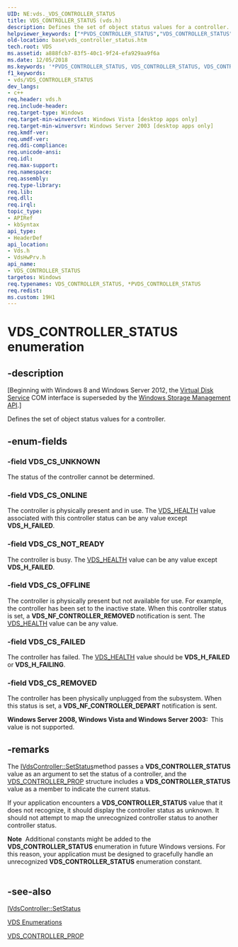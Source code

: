 ```yaml
---
UID: NE:vds._VDS_CONTROLLER_STATUS
title: VDS_CONTROLLER_STATUS (vds.h)
description: Defines the set of object status values for a controller.helpviewer_keywords: ["*PVDS_CONTROLLER_STATUS","VDS_CONTROLLER_STATUS","VDS_CONTROLLER_STATUS enumeration [VDS]","VDS_CS_FAILED","VDS_CS_NOT_READY","VDS_CS_OFFLINE","VDS_CS_ONLINE","VDS_CS_REMOVED","VDS_CS_UNKNOWN","base.vds_controller_status","vds/VDS_CONTROLLER_STATUS","vds/VDS_CS_FAILED","vds/VDS_CS_NOT_READY","vds/VDS_CS_OFFLINE","vds/VDS_CS_ONLINE","vds/VDS_CS_REMOVED","vds/VDS_CS_UNKNOWN","vdshwprv/VDS_CONTROLLER_STATUS","vdshwprv/VDS_CS_FAILED","vdshwprv/VDS_CS_NOT_READY","vdshwprv/VDS_CS_OFFLINE","vdshwprv/VDS_CS_ONLINE","vdshwprv/VDS_CS_REMOVED","vdshwprv/VDS_CS_UNKNOWN"]
old-location: base\vds_controller_status.htm
tech.root: VDS
ms.assetid: a888fcb7-83f5-40c1-9f24-efa929aa9f6a
ms.date: 12/05/2018
ms.keywords: '*PVDS_CONTROLLER_STATUS, VDS_CONTROLLER_STATUS, VDS_CONTROLLER_STATUS enumeration [VDS], VDS_CS_FAILED, VDS_CS_NOT_READY, VDS_CS_OFFLINE, VDS_CS_ONLINE, VDS_CS_REMOVED, VDS_CS_UNKNOWN, base.vds_controller_status, vds/VDS_CONTROLLER_STATUS, vds/VDS_CS_FAILED, vds/VDS_CS_NOT_READY, vds/VDS_CS_OFFLINE, vds/VDS_CS_ONLINE, vds/VDS_CS_REMOVED, vds/VDS_CS_UNKNOWN, vdshwprv/VDS_CONTROLLER_STATUS, vdshwprv/VDS_CS_FAILED, vdshwprv/VDS_CS_NOT_READY, vdshwprv/VDS_CS_OFFLINE, vdshwprv/VDS_CS_ONLINE, vdshwprv/VDS_CS_REMOVED, vdshwprv/VDS_CS_UNKNOWN'
f1_keywords:
- vds/VDS_CONTROLLER_STATUS
dev_langs:
- c++
req.header: vds.h
req.include-header: 
req.target-type: Windows
req.target-min-winverclnt: Windows Vista [desktop apps only]
req.target-min-winversvr: Windows Server 2003 [desktop apps only]
req.kmdf-ver: 
req.umdf-ver: 
req.ddi-compliance: 
req.unicode-ansi: 
req.idl: 
req.max-support: 
req.namespace: 
req.assembly: 
req.type-library: 
req.lib: 
req.dll: 
req.irql: 
topic_type:
- APIRef
- kbSyntax
api_type:
- HeaderDef
api_location:
- Vds.h
- VdsHwPrv.h
api_name:
- VDS_CONTROLLER_STATUS
targetos: Windows
req.typenames: VDS_CONTROLLER_STATUS, *PVDS_CONTROLLER_STATUS
req.redist: 
ms.custom: 19H1
---
```


# VDS_CONTROLLER_STATUS enumeration


## -description


<p class="CCE_Message">[Beginning with Windows 8 and Windows Server 2012, the <a href="https://docs.microsoft.com/windows/desktop/VDS/virtual-disk-service-portal">Virtual Disk Service</a> COM interface is superseded by the <a href="https://docs.microsoft.com/previous-versions/windows/desktop/stormgmt/windows-storage-management-api-portal">Windows Storage Management API</a>.]

Defines the set of object status values for a controller.


## -enum-fields




### -field VDS_CS_UNKNOWN

The status of the controller cannot be determined.


### -field VDS_CS_ONLINE

The controller is physically present and in use. The <a href="https://docs.microsoft.com/windows/desktop/api/vdshwprv/ne-vdshwprv-vds_health">VDS_HEALTH</a> value associated with this controller status can be any value except <b>VDS_H_FAILED</b>.


### -field VDS_CS_NOT_READY

The controller is busy. The <a href="https://docs.microsoft.com/windows/desktop/api/vdshwprv/ne-vdshwprv-vds_health">VDS_HEALTH</a> value can be any value except <b>VDS_H_FAILED</b>.


### -field VDS_CS_OFFLINE

The controller is physically present but not available for use. For example, the controller has been set to the inactive state. When this controller status is set, a <b>VDS_NF_CONTROLLER_REMOVED</b> notification is sent.  The <a href="https://docs.microsoft.com/windows/desktop/api/vdshwprv/ne-vdshwprv-vds_health">VDS_HEALTH</a> value can be any value.


### -field VDS_CS_FAILED

The controller has failed. The <a href="https://docs.microsoft.com/windows/desktop/api/vdshwprv/ne-vdshwprv-vds_health">VDS_HEALTH</a> value should be <b>VDS_H_FAILED</b> or <b>VDS_H_FAILING</b>.


### -field VDS_CS_REMOVED

The controller has been physically unplugged from the subsystem. When this status is set, a <b>VDS_NF_CONTROLLER_DEPART</b> notification is sent.

<b>Windows Server 2008, Windows Vista and Windows Server 2003:  </b>This value is not supported.


## -remarks



The <a href="https://docs.microsoft.com/windows/desktop/api/vdshwprv/nf-vdshwprv-ivdscontroller-setstatus">IVdsController::SetStatus</a>method passes a <b>VDS_CONTROLLER_STATUS</b> value as an argument to set the status of a controller, and  the <a href="https://docs.microsoft.com/windows/desktop/api/vdshwprv/ns-vdshwprv-vds_controller_prop">VDS_CONTROLLER_PROP</a> structure includes a <b>VDS_CONTROLLER_STATUS</b> value as a member to indicate the current status.

If your application encounters a <b>VDS_CONTROLLER_STATUS</b> value that it does not recognize, it should display the controller status as unknown. It should not attempt to map the unrecognized controller status to another controller status.

<div class="alert"><b>Note</b>  Additional constants might be added to the <b>VDS_CONTROLLER_STATUS</b> enumeration in future Windows versions. For this reason, your application must be designed to gracefully handle an unrecognized <b>VDS_CONTROLLER_STATUS</b> enumeration constant.</div>
<div> </div>



## -see-also




<a href="https://docs.microsoft.com/windows/desktop/api/vdshwprv/nf-vdshwprv-ivdscontroller-setstatus">IVdsController::SetStatus</a>



<a href="https://docs.microsoft.com/windows/desktop/VDS/vds-enumerations">VDS Enumerations</a>



<a href="https://docs.microsoft.com/windows/desktop/api/vdshwprv/ns-vdshwprv-vds_controller_prop">VDS_CONTROLLER_PROP</a>
 

 

